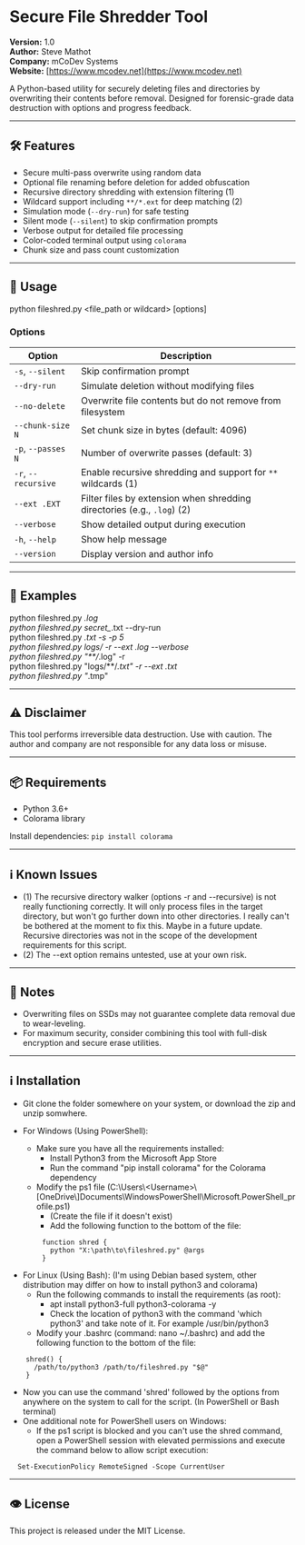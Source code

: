 # Secure File Shredder Tool

**Version:** 1.0  
**Author:** Steve Mathot  
**Company:** mCoDev Systems  
**Website:** [https://www.mcodev.net](https://www.mcodev.net)

A Python-based utility for securely deleting files and directories by overwriting their contents before removal. Designed for forensic-grade data destruction with options and progress feedback.

---

## 🛠 Features

- Secure multi-pass overwrite using random data
- Optional file renaming before deletion for added obfuscation
- Recursive directory shredding with extension filtering (1)
- Wildcard support including `**/*.ext` for deep matching (2)
- Simulation mode (`--dry-run`) for safe testing
- Silent mode (`--silent`) to skip confirmation prompts
- Verbose output for detailed file processing
- Color-coded terminal output using `colorama`
- Chunk size and pass count customization

---

## 🚀 Usage

python fileshred.py <file_path or wildcard> [options]

### Options

| Option             | Description                                                                 |
|--------------------|-----------------------------------------------------------------------------|
| `-s`, `--silent`   | Skip confirmation prompt                                                    |
| `--dry-run`        | Simulate deletion without modifying files                                   |
| `--no-delete`      | Overwrite file contents but do not remove from filesystem                   |
| `--chunk-size N`   | Set chunk size in bytes (default: 4096)                                     |
| `-p`, `--passes N` | Number of overwrite passes (default: 3)                                     |
| `-r`, `--recursive`| Enable recursive shredding and support for `**` wildcards   (1)             |
| `--ext .EXT`       | Filter files by extension when shredding directories (e.g., `.log`)  (2)    |
| `--verbose`        | Show detailed output during execution                                       |
| `-h`, `--help`     | Show help message                                                           |
| `--version`        | Display version and author info                                             |

---

## 📂 Examples

python fileshred.py *.log  
python fileshred.py secret_*.txt --dry-run  
python fileshred.py *.txt -s -p 5  
python fileshred.py logs/ -r --ext .log --verbose  
python fileshred.py "**/*.log" -r  
python fileshred.py "logs/**/*.txt" -r --ext .txt  
python fileshred.py "*.tmp"

---

## ⚠️ Disclaimer

This tool performs irreversible data destruction. Use with caution. The author and company are not responsible for any data loss or misuse.

---

## 📦 Requirements

- Python 3.6+
- Colorama library

Install dependencies: `pip install colorama`

---

## ℹ️ Known Issues

- (1) The recursive directory walker (options -r and --recursive) is not really functioning correctly. It will only process files in the target directory, but won't go further down into other directories. I really can't be bothered at the moment to fix this.  Maybe in a future update.   Recursive directories was not in the scope of the development requirements for this script.
- (2) The --ext option remains untested, use at your own risk.

---

## 🧠 Notes

- Overwriting files on SSDs may not guarantee complete data removal due to wear-leveling.
- For maximum security, consider combining this tool with full-disk encryption and secure erase utilities.

---

## ℹ️ Installation
- Git clone the folder somewhere on your system, or download the zip and unzip somwhere.
  
- For Windows (Using PowerShell):
  - Make sure you have all the requirements installed:
    - Install Python3 from the Microsoft App Store
    - Run the command "pip install colorama" for the Colorama dependency
  - Modify the ps1 file (C:\Users\\\<Username\>\\[OneDrive\\]Documents\WindowsPowerShell\Microsoft.PowerShell_profile.ps1)
    - (Create the file if it doesn't exist)
    - Add the following function to the bottom of the file:
```
        function shred {
          python "X:\path\to\fileshred.py" @args
        }
```
- For Linux (Using Bash):  (I'm using Debian based system, other distribution may differ on how to install python3 and colorama)
  - Run the following commands to install the requirements (as root):
    - apt install python3-full python3-colorama -y
    - Check the location of python3 with the command 'which python3' and take note of it. For example /usr/bin/python3
  - Modify your .bashrc  (command: nano ~/.bashrc) and add the following function to the bottom of the file:
```
    shred() {
      /path/to/python3 /path/to/fileshred.py "$@"
    }

```
- Now you can use the command 'shred' followed by the options from anywhere on the system to call for the script. (In PowerShell or Bash terminal)
- One additional note for PowerShell users on Windows:
  - If the ps1 script is blocked and you can't use the shred command, open a PowerShell session with elevated permissions and execute the command below to allow script execution:
```
  Set-ExecutionPolicy RemoteSigned -Scope CurrentUser
```

---

## 👁️ License

This project is released under the MIT License.
